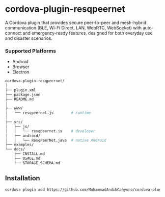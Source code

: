 # cordova-plugin-resqpeernet
A Cordova plugin that provides secure peer-to-peer and mesh-hybrid communication (BLE, Wi-Fi Direct, LAN, WebRTC, WebSocket) with auto-connect and emergency-ready features, designed for both everyday use and disaster scenarios.

### Supported Platforms

- Android
- Browser
- Electron

```bash
cordova-plugin-resqpeernet/
│
├── plugin.xml
├── package.json
├── README.md
│
├── www/
│   └── resqpeernet.js        # runtime
│
├── src/
│   ├── js/
│   │   └── resqpeernet.js    # developer
│   ├── android/
│   │   └── ResqPeerNet.java  # native Android
├── examples/
└── docs/
    ├── INSTALL.md
    ├── USAGE.md
    └── STORAGE_SCHEMA.md

```

## Installation

```bash
cordova plugin add https://github.com/MuhammadAndikCahyono/cordova-plugin-resqpeernet
```

